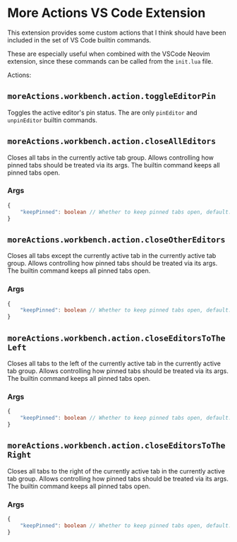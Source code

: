 # More Actions VS Code Extension

This extension provides some custom actions that I think should have been included in the set of VS Code builtin commands.

These are especially useful when combined with the VSCode Neovim extension, since these commands can be called from the `init.lua` file.

Actions:

## `moreActions.workbench.action.toggleEditorPin`

Toggles the active editor's pin status. The are only `pinEditor` and `unpinEditor` builtin commands.

## `moreActions.workbench.action.closeAllEditors`

Closes all tabs in the currently active tab group. Allows controlling how pinned tabs should be treated via its args. The builtin command keeps all pinned tabs open.

### Args

```ts
{
    "keepPinned": boolean // Whether to keep pinned tabs open, default: false
}
```

## `moreActions.workbench.action.closeOtherEditors`

Closes all tabs except the currently active tab in the currently active tab group. Allows controlling how pinned tabs should be treated via its args. The builtin command keeps all pinned tabs open.

### Args

```ts
{
    "keepPinned": boolean // Whether to keep pinned tabs open, default: false
}
```


## `moreActions.workbench.action.closeEditorsToTheLeft`

Closes all tabs to the left of the currently active tab in the currently active tab group. Allows controlling how pinned tabs should be treated via its args. The builtin command keeps all pinned tabs open.

### Args

```ts
{
    "keepPinned": boolean // Whether to keep pinned tabs open, default: false
}
```


## `moreActions.workbench.action.closeEditorsToTheRight`

Closes all tabs to the right of the currently active tab in the currently active tab group. Allows controlling how pinned tabs should be treated via its args. The builtin command keeps all pinned tabs open.

### Args

```ts
{
    "keepPinned": boolean // Whether to keep pinned tabs open, default: false
}
```
